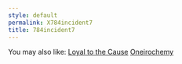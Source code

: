 ```yaml
---
style: default
permalink: X784incident7
title: 784incident7
---
```

You may also like:
[Loyal to the Cause](http://scp-wiki.net/loyal-to-the-cause)
[Oneirochemy](http://scp-wiki.net/oneirochemy)